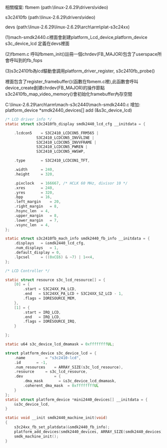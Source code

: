 相關檔案:
fbmem      (path:\linux-2.6.29\drivers\video)

s3c2410fb  (path:\linux-2.6.29\drivers\video)

devs       (path:\linux-2.6.29\linux-2.6.29\arch\arm\plat-s3c24xx)


(1)mach-smdk2440.c裡面會創建platform_Lcd_device,platform_device s3c_device_lcd 定義在devs裡面

(2)fbmem.c 呼叫fbmem_init()註冊一個chrdev(FB_MAJOR)包含了userspace所會呼叫到的fb_fops

(3)s3c2410fb為lcd驅動會調用platform_driver_register, s3c2410fb_probe()

 裡面包含了register_framebuffer()(函數在fbmem.c裡),此函數會呼叫device_create創建chrdev(FB_MAJOR)的操作節點
          s3c2410fb_map_video_memory()會初始化framebuffer內存空間

C:\linux-2.6.29\arch\arm\mach-s3c2440\mach-smdk2440.c 增加:
platform_device *smdk2440_devices[] add (&s3c_device_lcd)
```c
/* LCD driver info */
static struct s3c2410fb_display smdk2440_lcd_cfg __initdata = {

	.lcdcon5	= S3C2410_LCDCON5_FRM565 |
			  S3C2410_LCDCON5_INVVLINE |
			  S3C2410_LCDCON5_INVVFRAME |
			  S3C2410_LCDCON5_PWREN |
			  S3C2410_LCDCON5_HWSWP,

	.type		= S3C2410_LCDCON1_TFT,

	.width		= 240,
	.height		= 320,

	.pixclock	= 166667, /* HCLK 60 MHz, divisor 10 */
	.xres		= 240,
	.yres		= 320,
	.bpp		= 16,
	.left_margin	= 20,
	.right_margin	= 8,
	.hsync_len	= 4,
	.upper_margin	= 8,
	.lower_margin	= 7,
	.vsync_len	= 4,
};

static struct s3c2410fb_mach_info smdk2440_fb_info __initdata = {
	.displays	= &smdk2440_lcd_cfg,
	.num_displays	= 1,
	.default_display = 0,
	.lpcsel		= ((0xCE6) & ~7) | 1<<4,
};

/* LCD Controller */

static struct resource s3c_lcd_resource[] = {
	[0] = {
		.start = S3C24XX_PA_LCD,
		.end   = S3C24XX_PA_LCD + S3C24XX_SZ_LCD - 1,
		.flags = IORESOURCE_MEM,
	},
	[1] = {
		.start = IRQ_LCD,
		.end   = IRQ_LCD,
		.flags = IORESOURCE_IRQ,
	}

};

static u64 s3c_device_lcd_dmamask = 0xffffffffUL;

struct platform_device s3c_device_lcd = {
	.name		  = "s3c2410-lcd",
	.id		  = -1,
	.num_resources	  = ARRAY_SIZE(s3c_lcd_resource),
	.resource	  = s3c_lcd_resource,
	.dev              = {
		.dma_mask		= &s3c_device_lcd_dmamask,
		.coherent_dma_mask	= 0xffffffffUL
	}
};
static struct platform_device *mini2440_devices[] __initdata = {
	&s3c_device_lcd,
}

static void __init smdk2440_machine_init(void)
{
	s3c24xx_fb_set_platdata(&smdk2440_fb_info);
	platform_add_devices(smdk2440_devices, ARRAY_SIZE(smdk2440_devices));
	smdk_machine_init();
}
```

